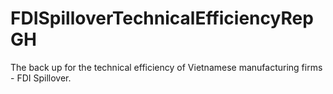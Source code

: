 # FDISpilloverTechnicalEfficiencyRepGH
The back up for the technical efficiency of Vietnamese manufacturing firms - FDI Spillover.

